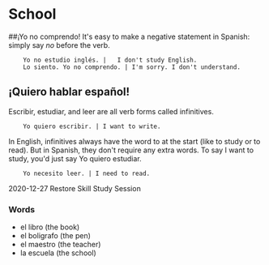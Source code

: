 # School


##¡Yo no comprendo!
It's easy to make a negative statement in Spanish: simply say _no_ before the verb.

        Yo no estudio inglés. |   I don't study English.
        Lo siento. Yo no comprendo. | I'm sorry. I don't understand.
        
        
## ¡Quiero hablar español!
Escribir, estudiar, and leer are all verb forms called infinitives. 

        Yo quiero escribir. | I want to write.

In English, infinitives always have the word to at the start (like to study or to read). But in Spanish, they don't require any extra words. To say I want to study, you'd just say Yo quiero estudiar. 

        Yo necesito leer. | I need to read.
        
        
2020-12-27 Restore Skill Study Session
### Words
* el libro (the book)
* el boligrafo (the pen)
* el maestro (the teacher) 
* la escuela (the school)


